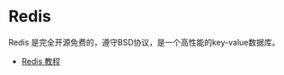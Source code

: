 # Redis

Redis 是完全开源免费的，遵守BSD协议，是一个高性能的key-value数据库。

- [Redis 教程](http://www.runoob.com/redis/redis-tutorial.html)
